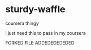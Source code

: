 # sturdy-waffle
coursera thingy


i just need this to pass in my coursera





FORKED FILE ADDEDEDEDEDED

